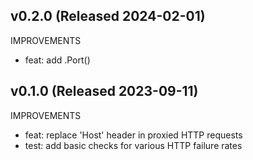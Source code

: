 ## v0.2.0 (Released 2024-02-01)

IMPROVEMENTS

- feat: add .Port()

## v0.1.0 (Released 2023-09-11)

IMPROVEMENTS

- feat: replace 'Host' header in proxied HTTP requests
- test: add basic checks for various HTTP failure rates
